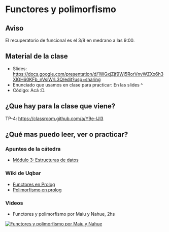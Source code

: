 # Functores y polimorfismo

## Aviso

El recuperatorio de funcional es el 3/8 en medrano a las 9:00.

## Material de la clase

- Slides: https://docs.google.com/presentation/d/1WGxjZjf9Wj5RorVnvWZXx6h3XlGH60KFb_nVsiWrL3Q/edit?usp=sharing
- Enunciado que usamos en clase para practicar: En las slides ^
- Código: Acá :D.

## ¿Que hay para la clase que viene?

TP-4: https://classroom.github.com/a/Y9e-lJl3

## ¿Qué mas puedo leer, ver o practicar?

### Apuntes de la cátedra

- [Módulo 3: Estructuras de datos](https://docs.google.com/document/d/1I8Xvss7LBuUjV-GGiag7C8d9wa3vUB6B37Qi4LG-ts0/edit)

### Wiki de Uqbar

- [Functores en Prolog](https://wiki.uqbar.org/wiki/articles/paradigma-logico---functores.html)
- [Polimorfismo en prolog](https://wiki.uqbar.org/wiki/articles/polimorfismo-en-el-paradigma-logico.html)

### Videos

- Functores y polimorfismo por Maiu y Nahue, 2hs

[![Functores y polimorfismo por Maiu y Nahue](https://img.youtube.com/vi/svcXUVYcwLA/0.jpg)](https://youtu.be/svcXUVYcwLA "Functores y polimorfismo por Maiu y Nahue")

